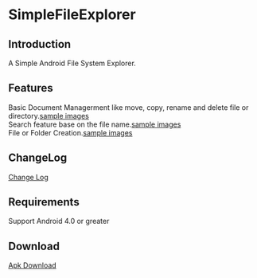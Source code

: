 SimpleFileExplorer
========================
## Introduction ##
A Simple Android File System Explorer.  

## Features ##
Basic Document Managerment like move, copy, rename and delete file or directory.[sample images](https://github.com/yeyu456/Android/blob/master/SimpleFileExplorer/docs/document_managerment.md)  
Search feature base on the file name.[sample images](https://github.com/yeyu456/Android/blob/master/SimpleFileExplorer/docs/search.md)  
File or Folder Creation.[sample images](https://github.com/yeyu456/Android/blob/master/SimpleFileExplorer/docs/file_creation.md)  

## ChangeLog ##
[Change Log](https://github.com/yeyu456/Android/blob/master/SimpleFileExplorer/docs/changelog)  

## Requirements ##
Support Android 4.0 or greater

## Download ##
[Apk Download](https://github.com/yeyu456/Android/raw/master/SimpleFileExplorer/bin/SimpleFileExplorer.apk)
